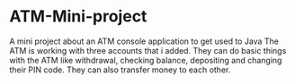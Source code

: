 # ATM-Mini-project
A mini project about an ATM console application to get used to Java
The ATM is working with three accounts that i added. They can do basic things with the ATM like withdrawal, checking balance, depositing and changing their PIN code.
They can also transfer money to each other.
